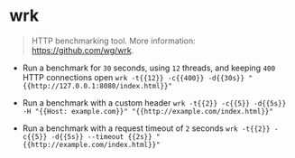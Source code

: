 # wrk
> HTTP benchmarking tool.
> More information: <https://github.com/wg/wrk>.

- Run a benchmark for `30` seconds, using `12` threads, and keeping `400` HTTP connections open
`wrk -t{{12}} -c{{400}} -d{{30s}} "{{http://127.0.0.1:8080/index.html}}"`

- Run a benchmark with a custom header
`wrk -t{{2}} -c{{5}} -d{{5s}} -H "{{Host: example.com}}" "{{http://example.com/index.html}}"`

- Run a benchmark with a request timeout of `2` seconds
`wrk -t{{2}} -c{{5}} -d{{5s}} --timeout {{2s}} "{{http://example.com/index.html}}"`
